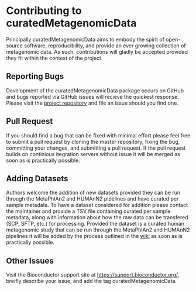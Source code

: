 # Contributing to curatedMetagenomicData

Principally curatedMetagenomicData aims to embody the spirit of open-source software, reproducibility, and provide an ever growing collection of metagenomic data. As such, contributions will gladly be accepted provided they fit within the context of the project.

## Reporting Bugs

Development of the curatedMetagenomicData package occurs on GitHub and bugs reported via GitHub issues will recieve the quickest response. Please visit the [project repository](https://github.com/waldronlab/curatedMetagenomicData) and file an issue should you find one.

## Pull Request

If you should find a bug that can be fixed with minimal effort please feel free to submit a pull request by cloning the master repository, fixing the bug, committing your changes, and submitting a pull request. If the pull request builds on continious itegration servers without issue it will be merged as soon as is practically possible.

## Adding Datasets

Authors welcome the addition of new datasets provided they can be run through the MetaPhlAn2 and HUMAnN2 pipelines and have curated per sample metadata. To have a dataset considered for addition please contact the maintainer and provide a TSV file containing curated per sample metadata, along with information about how the raw data can be transfered (SCP, SFTP, etc.) for processing. Provided the dataset is a curated human metagenomic study that can be run through the MetaPhlAn2 and HUMAnN2 pipelines it will be added by the process outlined in the [wiki](https://github.com/waldronlab/curatedMetagenomicData/wiki/Adding-New-Data) as soon as is practically possible.

## Other Issues

Visit the Bioconductor support site at https://support.bioconductor.org/, breifly describe your issue, and add the tag curatedMetagenomicData.
